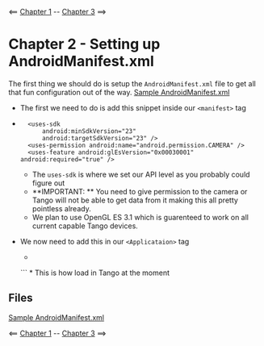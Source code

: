<== [Chapter 1](./Chapter_01.md) -- [Chapter 3](./Chapter_03.md) ==>

# Chapter 2 - Setting up AndroidManifest.xml

The first thing we should do is setup the `AndroidManifest.xml` file to get all that fun configuration out of the way. [Sample AndroidManifest.xml](./)

* The first we need to do is add this snippet inside our `<manifest>` tag
* ```
    <uses-sdk
        android:minSdkVersion="23"
        android:targetSdkVersion="23" />
    <uses-permission android:name="android.permission.CAMERA" />
    <uses-feature android:glEsVersion="0x00030001" android:required="true" />
  ```
    * The `uses-sdk` is where we set our API level as you probably could figure out
    * **IMPORTANT: ** You need to give permission to the camera or Tango will not be able to get data from it making this all pretty pointless already.
    * We plan to use OpenGL ES 3.1 which is guarenteed to work on all current capable Tango devices.
    
* We now need to add this in our `<Applicataion>` tag
    * ```
    <uses-library
        android:name="com.projecttango.libtango_device2"
        android:required="true" />
      ```
        * This is how load in Tango at the moment
        
## Files
[Sample AndroidManifest.xml](./)
    
<== [Chapter 1](./Chapter_01.md) -- [Chapter 3](./Chapter_03.md) ==>
